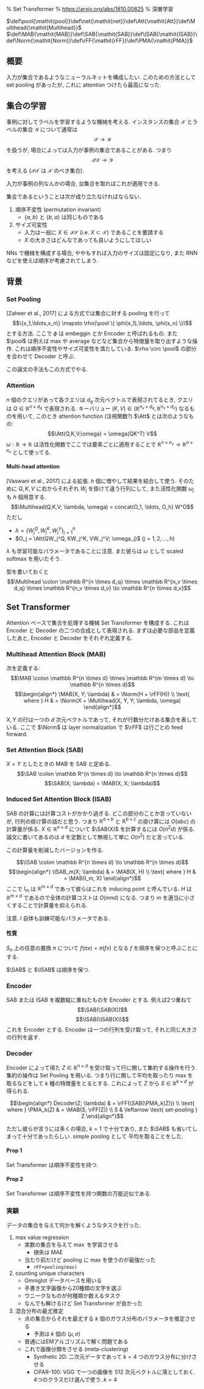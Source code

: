 % Set Transformer
% https://arxiv.org/abs/1810.00825
% 深層学習

$\def\pool{\mathit{pool}}\def\net{\mathit{net}}\def\Att{\mathit{Att}}\def\Multihead{\mathit{Multihead}}$
$\def\MAB{\mathit{MAB}}\def\SAB{\mathit{SAB}}\def\ISAB{\mathit{ISAB}}\def\Norm{\mathit{Norm}}\def\rFF{\mathit{rFF}}\def\PMA{\mathit{PMA}}$

## 概要

入力が集合であるようなニューラルネットを構成したい.
このための方法として set pooling があったが, これに attention つけたら最高になった.

## 集合の学習

事例に対してラベルを学習するような機械を考える.
インスタンスの集合 $\mathcal X$ とラベルの集合 $\mathcal Y$ について通常は
$$\mathcal X \to \mathcal Y$$
を扱うが, 場合によっては入力が事例の集合であることがある.
つまり
$$\mathcal P \mathcal X \to \mathcal Y$$
を考える ($\mathcal P \mathcal X$ は $\mathcal X$ のべき集合).

入力が事例の列なんかの場合, 台集合を取ればこれが適用できる.

集合であるということは次が成り立たなければならない.

1. 順序不変性 (permutation invariant)
    - $\{a,b\}$ と $\{b,a\}$ は同じものである
2. サイズ可変性
    - 入力は一般に $X \in \mathcal P \mathcal X$ (i.e. $X \subset \mathcal X$) であることを要請する
    - $X$ の大きさはどんなであっても良いようにしてほしい

NNs で機械を構成する場合, ややもすれば入力のサイズは固定になり, また RNN などを使えば順序が考慮されてしまう.

## 背景

### Set Pooling

[Zaheer et al., 2017] による方式では集合に対する pooling を行って
$$\{x_1,\ldots,x_n\} \mapsto \rho(\pool \{ \phi(x_1),\ldots, \phi(x_n) \})$$
とする方法.
ここで $\phi$ は embeggin とか Encoder と呼ばれるもの.
また $\pool$ は例えば max や average などなど集合から特徴量を取り出すような操作.
これは順序不変性やサイズ可変性を満たしている.
$\rho \circ \pool$ の部分を合わせて Decoder と呼ぶ.

この論文の手法もこの方式でやる.

### Attention

$n$ 個のクエリがあって各クエリは $d_q$ 次元ベクトルで表現されてるとき, クエリは
$Q \in \mathbb R^{n \times d_q}$
で表現される.
キーバリュー
$(K, V) \in (\mathbb R^{n_v \times d_q}, \mathbb R^{n_v \times d_v})$
なるものを用いて,
このとき attention function (注視関数?) $\Att$ とは次のようなもの:
$$\Att(Q,K,V;\omega) = \omega(QK^T) V$$
$\omega : \mathbb R \to \mathbb R$ は活性化関数でここでは要素ごとに適用することで
$\mathbb R^{n \times n_v} \to \mathbb R^{n \times n_v}$
として使ってる.

#### Multi-head attention

[Vaswani et al., 2017] による拡張.
$h$ 個に増やして結果を結合して使う.
そのために $Q,K,V$ に右からそれぞれ $W_j$ を掛けて違う行列にして, また活性化関数 $\omega_j$ も $h$ 個用意する.
$$\Multihead(Q,K,V; \lambda, \omega) = concat(O_1, \ldots, O_h) W^O$$
ただし

- $\lambda = \{W_j^Q, W_j^K, W_j^V\}_{j=1}^h$
- $O_j = \Att(QW_j^Q, KW_j^K, VW_j^V; \omega_j)$ ($j=1,2,\ldots,h$)

$\lambda$ も学習可能なパラメータであることに注意.
また彼らは $\omega$ として scaled softmax を用いたそう.

型を書いておくと
$$\Multihead \colon \mathbb R^{n \times d_q} \times \mathbb R^{n_v \times d_q} \times \mathbb R^{n_v \times d_v} \to \mathbb R^{n \times d_v}$$

## Set Transformer

Attention ベースで集合を処理する機械 Set Transformer を構成する.
これは Encoder と Decoder の二つの合成として表現される.
まずは必要な部品を定義したあと, Encoder と Decoder をそれぞれ定義する.

### Multihead Attention Block (MAB)

次を定義する:
$$\MAB \colon \mathbb R^{n \times d} \times \mathbb R^{m \times d} \to \mathbb R^{n \times d}$$
$$\begin{align*}
\MAB(X, Y; \lambda) & = \Norm(H + \rFF(H)) \\
\text{ where } H & = \Norm(X + \Multihead(X, Y, Y; \lambda, \omega)
\end{align*}$$

$X, Y$ の行は一つの $d$ 次元ベクトルであって, それが行数分だけある集合を表している.
ここで $\Norm$ は layer normalization で $\rFF$ は行ごとの feed forward.

### Set Attention Block (SAB)

$X=Y$ としたときの MAB を SAB と定める.
$$\SAB \colon \mathbb R^{n \times d} \to \mathbb R^{n \times d}$$
$$\SAB(X; \lambda) = \MAB(X, X; \lambda)$$

### Induced Set Attention Block (ISAB)

SAB の計算には計算コストがかかり過ぎる.
どこの部分のことか言っていないが, 行列の掛け算の話だと思う.
つまり $\mathbb R^{a \times b}$ と $\mathbb R^{b \times c}$ の掛け算には $O(abc)$ の計算量が係る.
$X \in \mathbb R^{n \times d}$ について $\SAB(X)$ を計算するには $O(n^2d)$ が係る.
論文に書いてあるのは $d$ を定数として無視して単に $O(n^2)$ だと言っている.

この計算量を削減したバージョンを作る.

$$\ISAB \colon \mathbb R^{n \times d} \to \mathbb R^{n \times d}$$
$$\begin{align*}
\ISAB_m(X; \lambda) & = \MAB(X, H) \\
\text{ where } H & = \MAB(I_m, X)
\end{align*}$$
ここで $I_m$ は $\mathbb R^{m \times d}$ であって彼らはこれを inducing point と呼んでいる.
$H$ は $\mathbb R^{m \times d}$ であるので全体の計算コストは $O(mnd)$ になる.
つまり $m$ を適当に小さくすることで計算量を抑えられる.

注意. $I$ 自体も訓練可能なパラメータである.

#### 性質

$S_n$ 上の任意の置換 $\pi$ について
$f(\pi x) = \pi(fx)$ となる $f$ を順序を保つと呼ぶことにする.

$\SAB$ と $\ISAB$ は順序を保つ.

### Encoder

SAB または ISAB を複数縦に重ねたものを Encoder とする.
例えば2つ重ねて
$$\SAB(\SAB(X))$$
$$\ISAB(\ISAB(X))$$
これを Encoder とする.
Encoder は一つの行列を受け取って, それと同じ大きさの行列を返す.

### Decoder

Encoder によって得た $Z \in \mathbb R^{n \times d}$ を受け取って行に関して集約する操作を行う.
集約の操作は Set Pooling を用いる.
つまり行に関して平均を取ったり max を取るなどをして $k$ 種の特徴量をとるとする.
これによって $Z$ から $S \in \mathbb R^{k \times d}$ が得られる.

$$\begin{align*}
Decoder(Z; \lambda) & = \rFF(\SAB(\PMA_k(Z))) \\
\text{ where } \PMA_k(Z) & = \MAB(S, \rFF(Z)) \\
S & \leftarrow \text{ set-pooling } Z
\end{align*}$$

ただし彼らが言うには多くの場合, $k=1$ で十分であり, また $\SAB$ も省いてしまって十分であったらしい.
simple pooling として 平均を取ることをした.

#### Prop 1

Set Transformer は順序不変性を持つ.

#### Prop 2

Set Transformer は順序不変性を持つ関数の万能近似である.

### 実験

データの集合を与えて何かを解くようなタスクを行った.

1. max value regression
    - 実数の集合を与えて $\max$ を学習させる
        - 損失は MAE
    - 当たり前だけど pooling に max を使うのが最強だった
        - `rFF+pooling(max)`
1. counting unique characters
    - Omniglot データベースを用いる
    - 手書き文字画像から20種類の文字を選ぶ
    - ウニークなものが何種類か数えるタスク
    - なんでも解けるけど Set Transformer が良かった
1. 混合分布の最尤推定
    - 点の集合からそれを最尤する $k$ 個のガウス分布のパラメータを推定させる
        - 予測は $k$ 個の $(\mu, \sigma)$
    - 普通にはEMアルゴリズムで解く問題である
    - これで画像分類をさせる (meta-clustering)
        - Synthetic 2D: 二次元データであって $k=4$ つのガウス分布に分けさせる
        - CIFAR-100: VGG で一つの画像を 512 次元ベクトルに落としておく. 4つのクラスだけ選んで使う. $k=4$
